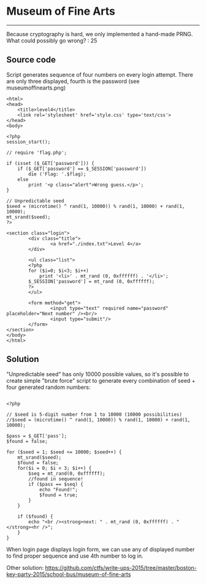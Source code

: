 # Museum of Fine Arts
---
Because cryptography is hard, we only implemented a hand-made PRNG. What could possibly go wrong? : 25

## Source code

Script generates sequence of four numbers on every login attempt. There are only three displayed, fourth is the password (see museumoffinearts.png)

```
<html>
<head>
	<title>level4</title>
    <link rel='stylesheet' href='style.css' type='text/css'>
</head>
<body>

<?php
session_start(); 

// require 'flag.php';

if (isset ($_GET['password'])) {
    if ($_GET['password'] == $_SESSION['password'])
        die ('Flag: '.$flag);
    else
        print '<p class="alert">Wrong guess.</p>';
}

// Unpredictable seed
$seed = (microtime() ^ rand(1, 10000)) % rand(1, 10000) + rand(1, 10000);
mt_srand($seed);
?>

<section class="login">
        <div class="title">
                <a href="./index.txt">Level 4</a>
        </div>

		<ul class="list">
		<?php
		for ($i=0; $i<3; $i++)
			print '<li>' . mt_rand (0, 0xffffff) . '</li>';
		$_SESSION['password'] = mt_rand (0, 0xffffff);
		?>
		</ul>

        <form method="get">
                <input type="text" required name="password" placeholder="Next number" /><br/>
                <input type="submit"/>
        </form>
</section>
</body>
</html>
```

## Solution

"Unpredictable seed" has only 10000 possible values, so it's possible to create simple "brute force" script to generate every combination of seed + four generated random numbers:

```

<?php

// $seed is 5-digit number from 1 to 10000 (10000 possibilities)
//$seed = (microtime() ^ rand(1, 10000)) % rand(1, 10000) + rand(1, 10000);

$pass = $_GET['pass'];
$found = false;

for ($seed = 1; $seed <= 10000; $seed++) {
	mt_srand($seed);
	$found = false;
	for($i = 0; $i < 3; $i++) {
		$seq = mt_rand(0, 0xffffff);
		//found in sequence!
		if ($pass == $seq) {
			echo "Found!";
			$found = true;
		}
	}

	if ($found) {
		echo "<br /><strong>next: " . mt_rand (0, 0xffffff) . "</strong><hr />";
	}
}
```

When login page displays login form, we can use any of displayed number to find proper sequence and use 4th number to log in.

Other solution:
https://github.com/ctfs/write-ups-2015/tree/master/boston-key-party-2015/school-bus/museum-of-fine-arts
